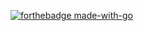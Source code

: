 [![forthebadge made-with-go](http://ForTheBadge.com/images/badges/made-with-go.svg)](https://go.dev/)
